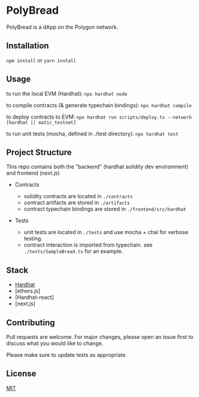 # PolyBread

PolyBread is a dApp on the Polygon network.

## Installation

`npm install` or `yarn install`


## Usage

to run the local EVM (Hardhat):
`npx hardhat node`

to compile contracts (& generate typechain bindings):
`npx hardhat compile`

to deploy contracts to EVM:
`npx hardhat run scripts/deploy.ts --network [hardhat || matic_testnet]`

to run unit tests (mocha, defined in ./test directory):
`npx hardhat test`

## Project Structure

This repo contains both the "backend" (hardhat solidity dev environment) and frontend (next.js)

* Contracts
  * solidity contracts are located in `./contracts`
  * contract artifacts are stored in `./artifacts`
  * contract typechain bindings are stored in `./frontend/src/hardhat`
  
* Tests
  * unit tests are located in `./tests` and use mocha + chai for verbose testing.
  * contract interaction is imported from typechain. see `./tests/SampleBread.ts` for an example.


## Stack

- [Hardhat](https://hardhat.org)
- [ethers.js]
- [Hardhat-react]
- [next.js]


## Contributing

Pull requests are welcome. For major changes, please open an issue first to discuss what you would like to change.

Please make sure to update tests as appropriate.

## License

[MIT](https://choosealicense.com/licenses/mit/)